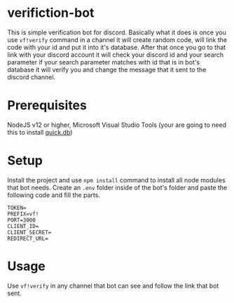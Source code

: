 # verifiction-bot
This is simple verification bot for discord. Basically what it does is once you use `vf!verify` command in a channel it will create random code, will link the code with your id and put it into it's database. After that once you go to that link with your discord account it will check your discord id and your search parameter if your search parameter matches with id that is in bot's database it will verify you and change the message that it sent to the discord channel.

# Prerequisites
NodeJS v12 or higher,
Microsoft Visual Studio Tools (your are going to need this to install [quick.db](https://www.npmjs.com/package/quick.db))

# Setup
Install the project and use `npm install` command to install all node modules that bot needs.
Create an `.env` folder inside of the bot's folder and paste the following code and fill the parts.

```
TOKEN=
PREFIX=vf!
PORT=3000
CLIENT_ID=
CLIENT_SECRET=
REDIRECT_URL=
```

# Usage
Use `vf!verify` in any channel that bot can see and follow the link that bot sent.

